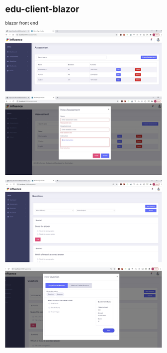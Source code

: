 # edu-client-blazor

blazor front end

![Assessment List Image](repoimages/assessmentlist.jpg)

![Add Assessment](repoimages/createassessment.jpg)

![Questions List Image](repoimages/questionlist.jpg)

![](repoimages/createquestion.jpg)
